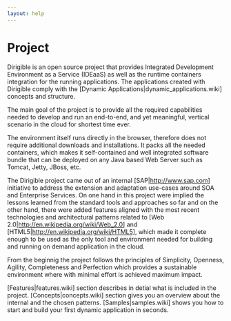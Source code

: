 ```yaml
---
layout: help
---
```


Project
===

Dirigible is an open source project that provides Integrated Development Environment as a Service (IDEaaS) as well as the runtime containers integration for the running applications. The applications created with Dirigible comply with the [Dynamic Applications|dynamic_applications.wiki] concepts and structure.

The main goal of the project is to provide all the required capabilities needed to develop and run an end-to-end, and yet meaningful, vertical scenario in the cloud for shortest time ever. 

The environment itself runs directly in the browser, therefore does not require additional downloads and installations. It packs all the needed containers, which makes it self-contained and well integrated software bundle that can be deployed on any Java based Web Server such as Tomcat, Jetty, JBoss, etc.

The Dirigible project came out of an internal [SAP|http://www.sap.com] initiative to address the extension and adaptation use-cases around SOA and Enterprise Services. On one hand in this project were implied the lessons learned from the standard tools and approaches so far and on the other hand, there were added features aligned with the most recent technologies and architectural patterns related to [Web 2.0|http://en.wikipedia.org/wiki/Web_2.0] and [HTML5|http://en.wikipedia.org/wiki/HTML5], which made it complete enough to be used as the only tool and environment needed for building and running on demand application in the cloud.


From the beginnig the project follows the principles of Simplicity, Openness, Agility, Completeness and Perfection which provides a sustainable environment where with minimal effort is achieved maximum impact.

[Features|features.wiki] section describes in detial what is included in the project. [Concepts|concepts.wiki] section gives you an overview about the internal and the chosen patterns. [Samples|samples.wiki] shows you how to start and build your first dynamic application in seconds.

